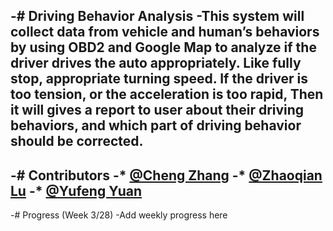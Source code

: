 -# Driving Behavior Analysis
 -This system will collect data from vehicle and human’s behaviors by using OBD2 and Google Map to analyze if the driver drives the auto appropriately. Like fully stop, appropriate turning speed. If the driver is too tension, or the acceleration is too rapid, Then it will gives a report to user about their driving behaviors, and which part of driving behavior should be corrected.
 -
 -# Contributors
 -* [@Cheng Zhang](https://github.com/zhangchengx)
 -* [@Zhaoqian Lu](https://github.com/Ubicomp16yzl)
 -* [@Yufeng Yuan](https://github.com/FrankeyYuan)
 -
 -# Progress (Week 3/28)
 -Add weekly progress here
